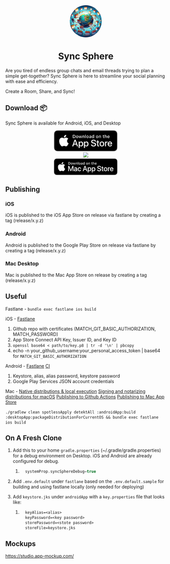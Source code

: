 <div align="center">
  <img style="border-radius: 50%" src="./androidApp/src/androidMain/ic_launcher-playstore.png" width="100px">
  <h1>Sync Sphere</h1>
</div>

Are you tired of endless group chats and email threads trying to plan a simple get-together? Sync Sphere is here to streamline your social planning with ease and efficiency.

Create a Room, Share, and Sync!

## Download 📦

Sync Sphere is available for Android, iOS, and Desktop

<div align="center"><a href="https://apps.apple.com/us/app/sync-sphere/id6471382890"><img src="./assets/app_store_download.svg" width="200px"/></a></div>
<div align="center"><a href="https://play.google.com/store/apps/details?id=com.joetr.sync.sphere"><img src="https://play.google.com/intl/en_us/badges/images/generic/en_badge_web_generic.png" width="230px"/></a></div>
<div align="center"><a href="https://apps.apple.com/us/app/sync-sphere-desktop/id6472360923"><img src="assets/mac_store_download.svg" width="200px" /></a></div>


## Publishing

### iOS
iOS is published to the iOS App Store on release via fastlane by creating a tag (release/x.y.z)

### Android
Android is published to the Google Play Store on release via fastlane by creating a tag (release/x.y.z)

### Mac Desktop
Mac is published to the Mac App Store on release by creating a tag (release/x.y.z)

## Useful

Fastlane - `bundle exec fastlane ios build`

iOS -
[Fastlane](https://medium.com/revelo-tech/setting-up-automatic-ios-release-with-fastlane-and-match-on-ci-cd-server-16c3f1d79bc5)
1. Github repo with certificates (MATCH_GIT_BASIC_AUTHORIZATION, MATCH_PASSWORD)
2. App Store Connect API Key, Issuer ID, and Key ID
3. `openssl base64 < path/to/key.p8 | tr -d '\n' | pbcopy`
4. echo -n your_github_username:your_personal_access_token | base64 for `MATCH_GIT_BASIC_AUTHORIZATION`

Android -
[Fastlane](https://docs.fastlane.tools/actions/upload_to_play_store/)
[CI](https://proandroiddev.com/how-to-securely-build-and-sign-your-android-app-with-github-actions-ad5323452ce)
1. Keystore, alias, alias password, keystore password
2. Google Play Services JSON account credentials

Mac -
[Native distributions & local execution](https://github.com/JetBrains/compose-multiplatform/blob/master/tutorials/Native_distributions_and_local_execution/README.md#native-distributions--local-execution)
[Signing and notarizing distributions for macOS](https://github.com/JetBrains/compose-multiplatform/blob/master/tutorials/Signing_and_notarization_on_macOS/README.md)
[Publishing to Github Actions](https://www.marcogomiero.com/posts/2024/kmp-ci-macos-appstore/)
[Publishing to Mac App Store](https://www.marcogomiero.com/posts/2024/compose-macos-app-store/)

```
./gradlew clean spotlessApply detektAll :androidApp:build :desktopApp:packageDistributionForCurrentOS && bundle exec fastlane ios build
```

## On A Fresh Clone
1. Add this to your home `gradle.properties` (~/.gradle/gradle.properties) for a debug environment on Desktop. iOS and Android are already configured for debug.
   1. ```groovy
        systemProp.syncSphereDebug=true
      ```

2. Add `.env.default` under `fastlane` based on the `.env.default.sample` for building and using fastlane locally (only needed for deploying)

3. Add `keystore.jks` under `androidApp` with a `key.properties` file that looks like:
   1. ```
        keyAlias=<alias>
        keyPassword=<key password>
        storePassword=<stote password>
        storeFile=keystore.jks
      ```

## Mockups
https://studio.app-mockup.com/
